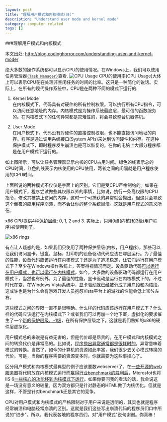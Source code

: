 ```yaml
--- 
layout: post
title: "理解用户模式和内核模式(译)"
description: "Understand user mode and kernel mode"
category: computer related
tags: []
---
```


###理解用户模式和内核模式

本文出处: http://blog.codinghorror.com/understanding-user-and-kernel-mode/

绝大多数的操作系统都可以显示CPU的使用情况。在Windows上，我们可以使用任务管理器[`(Task Manager)`](http://www.codinghorror.com/blog/archives/000393.html)查看.
![CPU Usage](http://blog.codinghorror.com/content/images/uploads/2008/01/6a0120a85dcdae970b0120a86db3c5970b-pi.png)
CPU的使用率(CPU Usage)大体上可以表示CPU花在处理非空闲任务的时间的比率。这只是一种简化的说话。实际上，在所有的现代操作系统中，CPU是在两种不同的模式下运行的:  

1. Kernel Mode  
在内核模式下，代码具有对硬件的所有控制权限。可以执行所有CPU指令，可以访问任意地址的内存。内核模式是为操作系统最底层，最可信的函数服务的。在内核模式下的任何异常都是灾难性的，将会导致整台机器停机。

2. User Mode  
在用户模式下，代码没有对硬件的直接控制权限，也不能直接访问地址的内存。程序是通过调用系统接口(System APIs)来达到访问硬件和内存。在这种保护模式下，即时程序发生崩溃也是可以恢复的。在你的电脑上大部分程序都是在用户模式下运行的。

如上图所示，可以让任务管理器显示内核的CPU占用时间。绿色的线表示总的CPU时间，红色的线表示内核使用的CPU使用，两者之间的间隔就是用户程序使用的CPU时间。

上面所说的两种模式不仅仅是字面上的区别，它们是受CPU严格制约的。如果在用户模式下，程序尝试做些其权限以外的事情，比如说，执行一条高权限的CPU指令，修改其被禁止访问的内存，这时一个可捕获的异常就会抛出。但这只会导致这个倒霉的应用程序崩溃，而不会让你的整个系统崩溃。这就是用户模式的意义所在。

x86 CPU提供4种[保护层级](http://en.wikipedia.org/wiki/Ring_(computer_security)): 0, 1, 2 and 3. 实际上，只用0级(内核)和3级(用户程序)被使用到了。

![x86 rings](http://blog.codinghorror.com/content/images/uploads/2008/01/6a0120a85dcdae970b0120a86db3ea970b-pi.png)

有点让人疑惑的是，如果我们只使用了两种保护层级(内核，用户程序)，那些可以让我们访问显卡，键盘，鼠标，打印机的设备驱动代码应该在哪层运行。为了最佳的性能，设备代码应该运行在内核模式？还是为了追求稳定，让它们运行在用户模式下？至少在Windows操作系统上，答案得视情况而定。设备驱动代码[可以运行在用户模式，也可以运行在内核模式](http://technet2.microsoft.com/windowsserver/en/library/eb1936c0-e19c-4a17-a1a8-39292e4929a41033.mspx?mfr=true)。如今，大多数的设备驱动代码都运行在用户模式下，当然也有例外，为了最佳的性能，显卡驱动是运行在内核模式下的。不过时代在变，在Windows Vista系统中，[显卡驱动就已经被分成了用户段和内核段](http://msdn2.microsoft.com/en-us/library/aa480220.aspx)。这或许也是为什么会有游戏开发人员抱怨Vista平台上的游戏的性能会低上10%左右。

这些模式之间的界限一直不是很明确。什么样的代码应该运行在用户模式下？什么样的代码应该运行在内核模式下？或者我们可以再加一个地下室，虚拟化的要求催生了一个[新的保护层级，-1级](http://www.codinghorror.com/blog/archives/000580.html)，在所有保护层级之下，这就是我们熟知的x86的硬件层虚拟化。

用户模式总的来说是有益无害的，但是代价却是昂贵的。在用户模式和内核模式之间的转换代价是非常高的。比如说，[程序抛出异常通常都是很耗时的](http://www.codinghorror.com/blog/archives/000358.html)。异常意味着模式的转换。当然了，如今的计算机的资源如此丰富，我们很少去关心模式转换的代价。可是，当你的程序需要的资源变多时，你就需要为这些事操心了。

区分用户模式和内核模式最典型的例子应该要数webserver了。在[一些开源的web服务器](http://en.wikipedia.org/wiki/TUX_web_server)将代码放在内核模式运行而[赢得行业benchmark的胜利后](http://evolt.org/node/3392)，Microsfot也将IIS 6[一些核心的功能移到内核模式下运行](http://redmondmag.com/news/article.asp?EditorialsID=1959)。如果你要问我的看法的话，我会说这是一场没有意义的较量，因为双方都只是针对静态的HTML做了内核优化。但就是这样，不管是针对benchmark还是其它的竞争。

CPU对用户模式和内核模式的严格限制对于用户来说是透明的，其实也就是程序经常崩溃和电脑经常崩溃的区别。这就是我们这些写出崩溃代码的程序员们口中所说的"进步"。所以，我代表各地的程序员们，对"用户模式"说句谢谢。你真棒！
